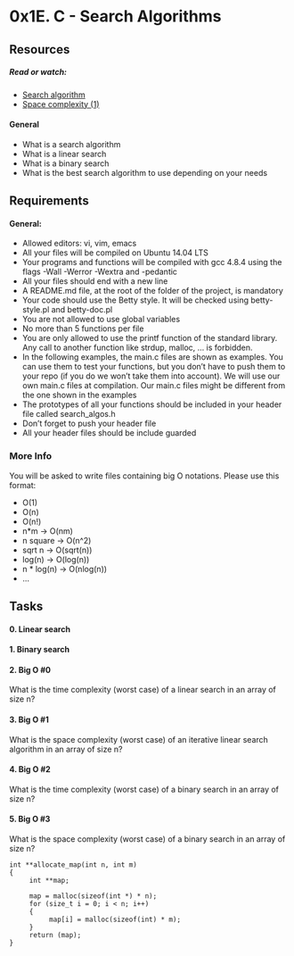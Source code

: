 # 0x1E. C - Search Algorithms


## Resources

##### Read or watch:

- [Search algorithm](https://en.wikipedia.org/wiki/Search_algorithm)
- [Space complexity (1)](https://www.geeksforgeeks.org/g-fact-86/)



#### General

- What is a search algorithm
- What is a linear search
- What is a binary search
- What is the best search algorithm to use depending on your needs


## Requirements

#### General:


- Allowed editors: vi, vim, emacs
- All your files will be compiled on Ubuntu 14.04 LTS
- Your programs and functions will be compiled with gcc 4.8.4 using the flags -Wall -Werror -Wextra and -pedantic
- All your files should end with a new line
- A README.md file, at the root of the folder of the project, is mandatory
- Your code should use the Betty style. It will be checked using betty-style.pl and betty-doc.pl
- You are not allowed to use global variables
- No more than 5 functions per file
- You are only allowed to use the printf function of the standard library. Any call to another function like strdup, malloc, … is forbidden.
- In the following examples, the main.c files are shown as examples. You can use them to test your functions, but you don’t have to push them to your repo (if you do we won’t take them into account). We will use our own main.c files at compilation. Our main.c files might be different from the one shown in the examples
- The prototypes of all your functions should be included in your header file called search_algos.h
- Don’t forget to push your header file
- All your header files should be include guarded


### More Info

You will be asked to write files containing big O notations. Please use this format:

- O(1)
- O(n)
- O(n!)
- n*m -> O(nm)
- n square -> O(n^2)
- sqrt n -> O(sqrt(n))
- log(n) -> O(log(n))
- n * log(n) -> O(nlog(n))
- …


## Tasks

#### 0. Linear search

#### 1. Binary search

#### 2. Big O #0

What is the time complexity (worst case) of a linear search in an array of size n?

####  3. Big O #1

What is the space complexity (worst case) of an iterative linear search algorithm in an array of size n?

#### 4. Big O #2

What is the time complexity (worst case) of a binary search in an array of size n?

#### 5. Big O #3

What is the space complexity (worst case) of a binary search in an array of size n?

```
int **allocate_map(int n, int m)
{
     int **map;

     map = malloc(sizeof(int *) * n);
     for (size_t i = 0; i < n; i++)
     {
          map[i] = malloc(sizeof(int) * m);
     }
     return (map);
}
```

